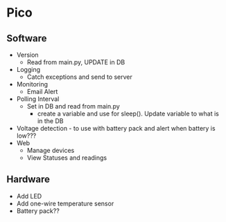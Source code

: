 Pico
============

Software
--------
* Version
    * Read from main.py, UPDATE in DB
* Logging
    * Catch exceptions and send to server
* Monitoring
    * Email Alert
* Polling Interval
    * Set in DB and read from main.py
        - create a variable and use for sleep().  Update variable to what is in the DB
* Voltage detection - to use with battery pack and alert when battery is low???
* Web
  * Manage devices
  * View Statuses and readings

Hardware
--------
* Add LED
* Add one-wire temperature sensor
* Battery pack??
